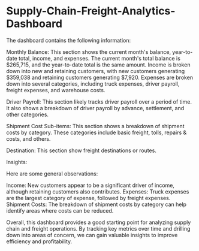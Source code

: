 # Supply-Chain-Freight-Analytics-Dashboard
The dashboard  contains the following information:

Monthly Balance: This section shows the current month's balance, year-to-date total, income, and expenses. The current month's total balance is $265,715, and the year-to-date total is the same amount. Income is broken down into new and retaining customers, with new customers generating $359,038 and retaining customers generating $7,920. Expenses are broken down into several categories, including truck expenses, driver payroll, freight expenses, and warehouse costs.

Driver Payroll: This section likely tracks driver payroll over a period of time. It also shows a breakdown of driver payroll by advance, settlement, and other categories.

Shipment Cost Sub-items: This section shows a breakdown of shipment costs by category. These categories include basic freight, tolls, repairs & costs, and others.

Destination: This section show freight destinations or routes. 

Insights:

Here are some general observations:

Income: New customers appear to be a significant driver of income, although retaining customers also contributes.
Expenses: Truck expenses are the largest category of expense, followed by freight expenses.
Shipment Costs: The breakdown of shipment costs by category can help identify areas where costs can be reduced.

Overall, this dashboard provides a good starting point for analyzing supply chain and freight operations. By tracking key metrics over time and drilling down into areas of concern, we can gain valuable insights to improve efficiency and profitability.

